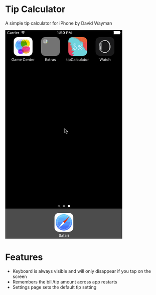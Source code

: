 # Tip Calculator
A simple tip calculator for iPhone by David Wayman

![Tip Calculator Demo](tipCalcDemo.gif)

# Features
- Keyboard is always visible and will only disappear if you tap on the screen
- Remembers the bill/tip amount across app restarts
- Settings page sets the default tip setting
